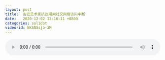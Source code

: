 ```yaml
---
layout: post
title:  古巴艺术家抗议期间社交网络访问中断
date:   2020-12-02 13:16:11 +0800
categories: solidot
video-id: EKSNSsjb-3M
---
```


<audio src="/assets/cb698936fedb04ca4f64788ef8b6f479.mp3" style="width: 100%;" controls></audio>

